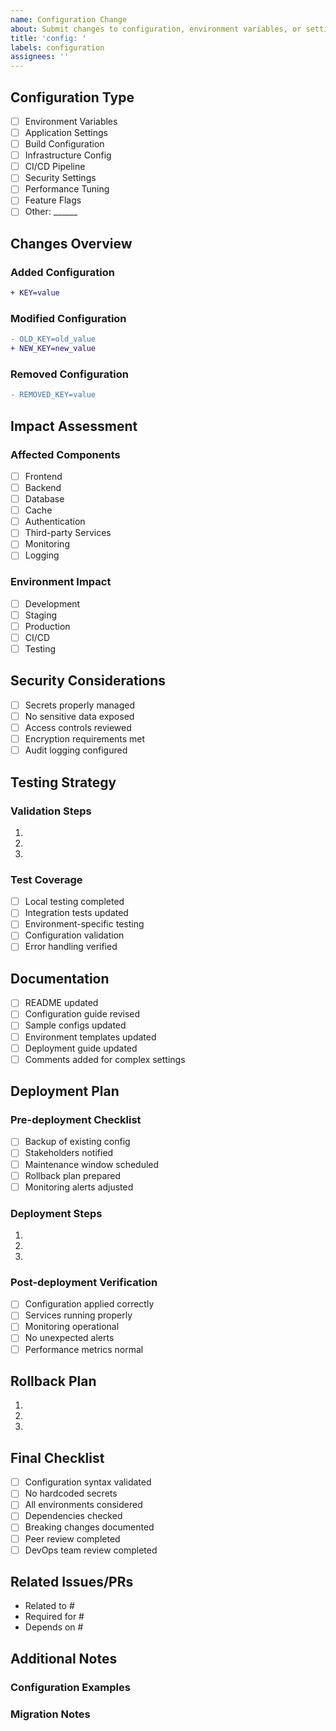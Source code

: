 ```yaml
---
name: Configuration Change
about: Submit changes to configuration, environment variables, or settings
title: 'config: '
labels: configuration
assignees: ''
---
```


## Configuration Type
<!-- Select the type(s) of configuration being changed -->
- [ ] Environment Variables
- [ ] Application Settings
- [ ] Build Configuration
- [ ] Infrastructure Config
- [ ] CI/CD Pipeline
- [ ] Security Settings
- [ ] Performance Tuning
- [ ] Feature Flags
- [ ] Other: ______

## Changes Overview
<!-- List the configuration changes being made -->

### Added Configuration
```diff
+ KEY=value
```

### Modified Configuration
```diff
- OLD_KEY=old_value
+ NEW_KEY=new_value
```

### Removed Configuration
```diff
- REMOVED_KEY=value
```

## Impact Assessment
### Affected Components
- [ ] Frontend
- [ ] Backend
- [ ] Database
- [ ] Cache
- [ ] Authentication
- [ ] Third-party Services
- [ ] Monitoring
- [ ] Logging

### Environment Impact
<!-- Mark all affected environments -->
- [ ] Development
- [ ] Staging
- [ ] Production
- [ ] CI/CD
- [ ] Testing

## Security Considerations
- [ ] Secrets properly managed
- [ ] No sensitive data exposed
- [ ] Access controls reviewed
- [ ] Encryption requirements met
- [ ] Audit logging configured

## Testing Strategy
### Validation Steps
1. 
2. 
3. 

### Test Coverage
- [ ] Local testing completed
- [ ] Integration tests updated
- [ ] Environment-specific testing
- [ ] Configuration validation
- [ ] Error handling verified

## Documentation
- [ ] README updated
- [ ] Configuration guide revised
- [ ] Sample configs updated
- [ ] Environment templates updated
- [ ] Deployment guide updated
- [ ] Comments added for complex settings

## Deployment Plan
### Pre-deployment Checklist
- [ ] Backup of existing config
- [ ] Stakeholders notified
- [ ] Maintenance window scheduled
- [ ] Rollback plan prepared
- [ ] Monitoring alerts adjusted

### Deployment Steps
1. 
2. 
3. 

### Post-deployment Verification
- [ ] Configuration applied correctly
- [ ] Services running properly
- [ ] Monitoring operational
- [ ] No unexpected alerts
- [ ] Performance metrics normal

## Rollback Plan
<!-- Detail the steps to revert configuration changes -->
1. 
2. 
3. 

## Final Checklist
- [ ] Configuration syntax validated
- [ ] No hardcoded secrets
- [ ] All environments considered
- [ ] Dependencies checked
- [ ] Breaking changes documented
- [ ] Peer review completed
- [ ] DevOps team review completed

## Related Issues/PRs
- Related to #
- Required for #
- Depends on #

## Additional Notes
<!-- Any additional context or notes for reviewers -->

### Configuration Examples
<!-- If applicable, provide example usage or implementation details -->

### Migration Notes
<!-- Instructions for teams to adopt new configuration --> 